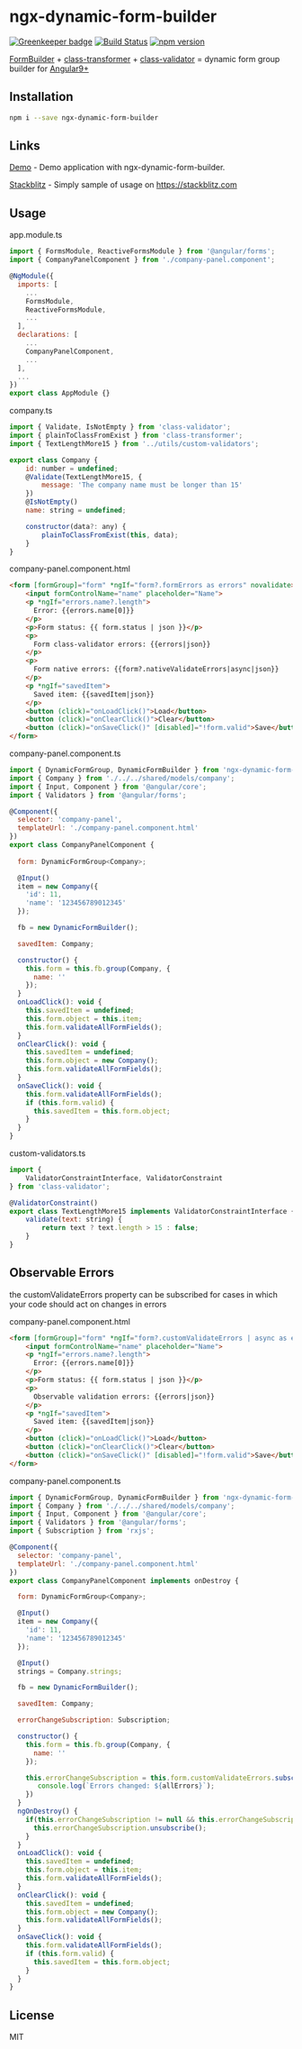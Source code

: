 # ngx-dynamic-form-builder

[![Greenkeeper badge](https://badges.greenkeeper.io/EndyKaufman/ngx-dynamic-form-builder.svg)](https://greenkeeper.io/)
[![Build Status](https://travis-ci.org/EndyKaufman/ngx-dynamic-form-builder.svg?branch=master)](https://travis-ci.org/EndyKaufman/ngx-dynamic-form-builder)
[![npm version](https://badge.fury.io/js/ngx-dynamic-form-builder.svg)](https://badge.fury.io/js/ngx-dynamic-form-builder)


[FormBuilder](https://angular.io/api/forms/FormBuilder) + [class-transformer](https://github.com/typestack/class-transformer) + [class-validator](https://github.com/typestack/class-validator) = dynamic form group builder for [Angular9+](https://angular.io)

## Installation

```bash
npm i --save ngx-dynamic-form-builder
```

## Links

[Demo](https://endykaufman.github.io/ngx-dynamic-form-builder) - Demo application with ngx-dynamic-form-builder.

[Stackblitz](https://stackblitz.com/edit/ngx-dynamic-form-builder) - Simply sample of usage on https://stackblitz.com

## Usage

app.module.ts
```js 
import { FormsModule, ReactiveFormsModule } from '@angular/forms';
import { CompanyPanelComponent } from './company-panel.component';

@NgModule({
  imports: [
    ...
    FormsModule,
    ReactiveFormsModule,
    ...
  ],
  declarations: [
    ...
    CompanyPanelComponent,
    ...
  ],
  ...
})
export class AppModule {}
```

company.ts
```js 
import { Validate, IsNotEmpty } from 'class-validator';
import { plainToClassFromExist } from 'class-transformer';
import { TextLengthMore15 } from '../utils/custom-validators';

export class Company {
    id: number = undefined;
    @Validate(TextLengthMore15, {
        message: 'The company name must be longer than 15'
    })
    @IsNotEmpty()
    name: string = undefined;

    constructor(data?: any) {
        plainToClassFromExist(this, data);
    }
}
```

company-panel.component.html
```html
<form [formGroup]="form" *ngIf="form?.formErrors as errors" novalidate>
    <input formControlName="name" placeholder="Name">
    <p *ngIf="errors.name?.length">
      Error: {{errors.name[0]}}
    </p>
    <p>Form status: {{ form.status | json }}</p>
    <p>
      Form class-validator errors: {{errors|json}}
    </p>
    <p>
      Form native errors: {{form?.nativeValidateErrors|async|json}}
    </p>
    <p *ngIf="savedItem">
      Saved item: {{savedItem|json}}
    </p>
    <button (click)="onLoadClick()">Load</button>
    <button (click)="onClearClick()">Clear</button>
    <button (click)="onSaveClick()" [disabled]="!form.valid">Save</button>
</form>
```

company-panel.component.ts
```js
import { DynamicFormGroup, DynamicFormBuilder } from 'ngx-dynamic-form-builder';
import { Company } from './../../shared/models/company';
import { Input, Component } from '@angular/core';
import { Validators } from '@angular/forms';

@Component({
  selector: 'company-panel',
  templateUrl: './company-panel.component.html'
})
export class CompanyPanelComponent {
  
  form: DynamicFormGroup<Company>;

  @Input()
  item = new Company({
    'id': 11,
    'name': '123456789012345'
  });

  fb = new DynamicFormBuilder();

  savedItem: Company;

  constructor() {
    this.form = this.fb.group(Company, {
      name: ''
    });
  }
  onLoadClick(): void {
    this.savedItem = undefined;
    this.form.object = this.item;
    this.form.validateAllFormFields();
  }
  onClearClick(): void {
    this.savedItem = undefined;
    this.form.object = new Company();
    this.form.validateAllFormFields();
  }
  onSaveClick(): void {
    this.form.validateAllFormFields();
    if (this.form.valid) {
      this.savedItem = this.form.object;
    }
  }
}
```

custom-validators.ts
```js
import {
    ValidatorConstraintInterface, ValidatorConstraint
} from 'class-validator';

@ValidatorConstraint()
export class TextLengthMore15 implements ValidatorConstraintInterface {
    validate(text: string) {
        return text ? text.length > 15 : false;
    }
}
```

## Observable Errors
the customValidateErrors property can be subscribed for cases in which your code should act on changes in errors

company-panel.component.html
```html
<form [formGroup]="form" *ngIf="form?.customValidateErrors | async as errors" novalidate>
    <input formControlName="name" placeholder="Name">
    <p *ngIf="errors.name?.length">
      Error: {{errors.name[0]}}
    </p>
    <p>Form status: {{ form.status | json }}</p>
    <p>
      Observable validation errors: {{errors|json}}
    </p>
    <p *ngIf="savedItem">
      Saved item: {{savedItem|json}}
    </p>
    <button (click)="onLoadClick()">Load</button>
    <button (click)="onClearClick()">Clear</button>
    <button (click)="onSaveClick()" [disabled]="!form.valid">Save</button>
</form>
```

company-panel.component.ts
```js
import { DynamicFormGroup, DynamicFormBuilder } from 'ngx-dynamic-form-builder';
import { Company } from './../../shared/models/company';
import { Input, Component } from '@angular/core';
import { Validators } from '@angular/forms';
import { Subscription } from 'rxjs';

@Component({
  selector: 'company-panel',
  templateUrl: './company-panel.component.html'
})
export class CompanyPanelComponent implements onDestroy {

  form: DynamicFormGroup<Company>;

  @Input()
  item = new Company({
    'id': 11,
    'name': '123456789012345'
  });

  @Input()
  strings = Company.strings;

  fb = new DynamicFormBuilder();

  savedItem: Company;

  errorChangeSubscription: Subscription;

  constructor() {
    this.form = this.fb.group(Company, {
      name: ''
    });

    this.errorChangeSubscription = this.form.customValidateErrors.subscribe((allErrors) => {
       console.log(`Errors changed: ${allErrors}`);
    })
  }
  ngOnDestroy() {
    if(this.errorChangeSubscription != null && this.errorChangeSubscription.closed === false) {
      this.errorChangeSubscription.unsubscribe();
    }
  }
  onLoadClick(): void {
    this.savedItem = undefined;
    this.form.object = this.item;
    this.form.validateAllFormFields();
  }
  onClearClick(): void {
    this.savedItem = undefined;
    this.form.object = new Company();
    this.form.validateAllFormFields();
  }
  onSaveClick(): void {
    this.form.validateAllFormFields();
    if (this.form.valid) {
      this.savedItem = this.form.object;
    }
  }
}
```

## License

MIT
